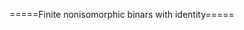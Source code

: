=====Finite nonisomorphic binars with identity=====
<html>
<div id="insert"></div>
<script src="http://math.chapman.edu/~jipsen/structures/ua.js"></script>
<script>init("BinI",3,{identity:true})</script>
</html>
